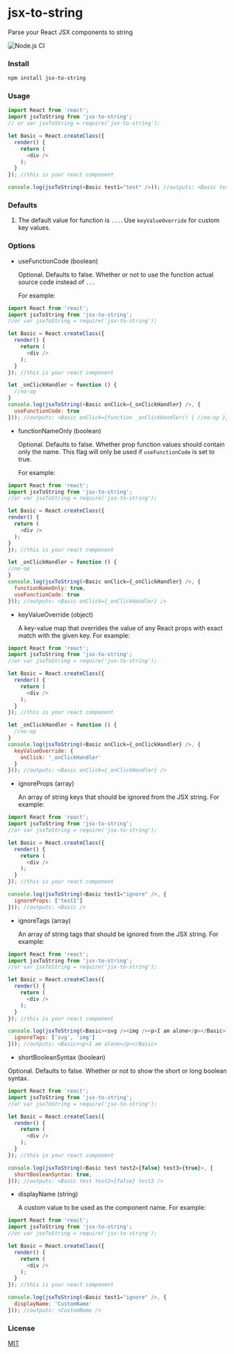# jsx-to-string

Parse your React JSX components to string

![Node.js CI](https://github.com/j-a-k-git/jsx-to-string/workflows/Node.js%20CI/badge.svg)

### Install

```sh
npm install jsx-to-string
```

### Usage

```js
import React from 'react';
import jsxToString from 'jsx-to-string';
// or var jsxToString = require('jsx-to-string');

let Basic = React.createClass({
  render() {
    return (
      <div />
    );
  }
}); //this is your react component

console.log(jsxToString(<Basic test1="test" />)); //outputs: <Basic test1="test" />
```

### Defaults

  1. The default value for function is `...`. Use `keyValueOverride` for custom key values.

### Options
  * useFunctionCode (boolean)

    Optional. Defaults to false. Whether or not to use the function actual source code instead of `...`

    For example:

```js
import React from 'react';
import jsxToString from 'jsx-to-string';
//or var jsxToString = require('jsx-to-string');

let Basic = React.createClass({
  render() {
    return (
      <div />
    );
  }
}); //this is your react component

let _onClickHandler = function () {
  //no-op
}
console.log(jsxToString(<Basic onClick={_onClickHandler} />, {
  useFunctionCode: true
})); //outputs: <Basic onClick={function _onClickHandler() { //no-op }} />
```

* functionNameOnly (boolean)

  Optional. Defaults to false. Whether prop function values should contain only the name.
  This flag will only be used if `useFunctionCode` is set to true.

  For example:

```js
import React from 'react';
import jsxToString from 'jsx-to-string';
//or var jsxToString = require('jsx-to-string');

let Basic = React.createClass({
render() {
  return (
    <div />
  );
}
}); //this is your react component

let _onClickHandler = function () {
//no-op
}
console.log(jsxToString(<Basic onClick={_onClickHandler} />, {
  functionNameOnly: true,
  useFunctionCode: true
})); //outputs: <Basic onClick={_onClickHandler} />
```

  * keyValueOverride (object)

    A key-value map that overrides the value of any React props with exact match with the given key. For example:

```js
import React from 'react';
import jsxToString from 'jsx-to-string';
//or var jsxToString = require('jsx-to-string');

let Basic = React.createClass({
  render() {
    return (
      <div />
    );
  }
}); //this is your react component

let _onClickHandler = function () {
  //no-op
}
console.log(jsxToString(<Basic onClick={_onClickHandler} />, {
  keyValueOverride: {
    onClick: '_onClickHandler'
  }
})); //outputs: <Basic onClick={_onClickHandler} />
```

  * ignoreProps (array)

    An array of string keys that should be ignored from the JSX string. For example:

```js
import React from 'react';
import jsxToString from 'jsx-to-string';
//or var jsxToString = require('jsx-to-string');

let Basic = React.createClass({
  render() {
    return (
      <div />
    );
  }
}); //this is your react component

console.log(jsxToString(<Basic test1="ignore" />, {
  ignoreProps: ['test1']
})); //outputs: <Basic />
```

  * ignoreTags (array)

    An array of string tags that should be ignored from the JSX string. For example:

```js
import React from 'react';
import jsxToString from 'jsx-to-string';
//or var jsxToString = require('jsx-to-string');

let Basic = React.createClass({
  render() {
    return (
      <div />
    );
  }
}); //this is your react component

console.log(jsxToString(<Basic><svg /><img /><p>I am alone</p></Basic>, {
  ignoreTags: ['svg', 'img']
})); //outputs: <Basic><p>I am alone</p></Basic>
```

  * shortBooleanSyntax (boolean)

  Optional. Defaults to false. Whether or not to show the short or long boolean syntax.

```js
import React from 'react';
import jsxToString from 'jsx-to-string';
//or var jsxToString = require('jsx-to-string');

let Basic = React.createClass({
  render() {
    return (
      <div />
    );
  }
}); //this is your react component

console.log(jsxToString(<Basic test test2={false} test3={true}>, {
  shortBooleanSyntax: true,
})); //outputs: <Basic test test2={false} test3 />
```

  * displayName (string)

    A custom value to be used as the component name. For example:

```js
import React from 'react';
import jsxToString from 'jsx-to-string';
//or var jsxToString = require('jsx-to-string');

let Basic = React.createClass({
  render() {
    return (
      <div />
    );
  }
}); //this is your react component

console.log(jsxToString(<Basic test1="ignore" />, {
  displayName: 'CustomName'
})); //outputs: <CustomName />
```

### License

[MIT](https://github.com/alansouzati/jsx-to-string/blob/master/LICENSE)
